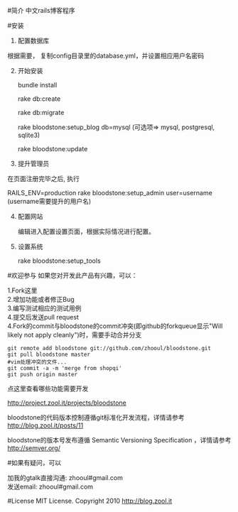 #简介
中文rails博客程序

#安装

1. 配置数据库

根据需要， 复制config目录里的database.yml，并设置相应用户名密码

2. 开始安装

    bundle install

    rake db:create

    rake db:migrate
    
    rake bloodstone:setup_blog db=mysql (可选项=> mysql, postgresql, sqlite3)

    rake bloodstone:update

3. 提升管理员

在页面注册完毕之后, 执行

   RAILS_ENV=production rake bloodstone:setup_admin user=username (username需要提升的用户名)
    
4. 配置网站

    编辑进入配置设置页面，根据实际情况进行配置。
    
5. 设置系统

    rake bloodstone:setup_tools

#欢迎参与
如果您对开发此产品有兴趣，可以：

1.Fork这里  
2.增加功能或者修正Bug  
3.编写测试相应的测试用例  
4.提交后发送pull request  
4.Fork的commit与bloodstone的commit冲突(即github的forkqueue显示"Will likely not apply cleanly")时，需要手动合并分支  

    git remote add bloodstone git://github.com/zhooul/bloodstone.git
    git pull bloodstone master
    #vim处理冲突的文件...
    git commit -a -m 'merge from shopqi'
    git push origin master
    
点这里查看哪些功能需要开发

http://project.zool.it/projects/bloodstone

bloodstone的代码版本控制遵循git标准化开发流程，详情请参考 http://blog.zool.it/posts/11

bloodstone的版本号发布遵循 Semantic Versioning Specification ，详情请参考 http://semver.org/

#如果有疑问，可以

加我的gtalk直接沟通: zhooul#gmail.com  
发送email: zhooul#gmail.com

#License
MIT License. Copyright 2010 http://blog.zool.it